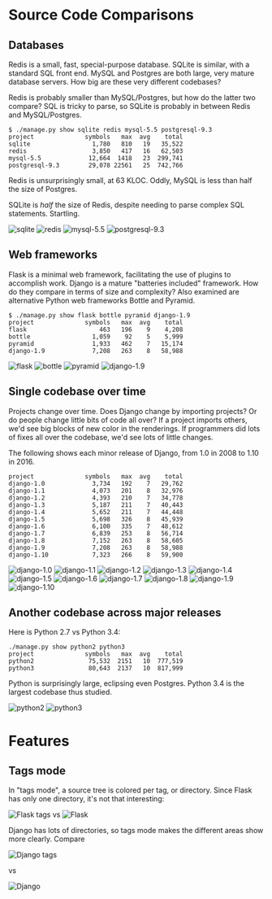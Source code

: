 # Source Code Comparisons

## Databases

Redis is a small, fast, special-purpose database. SQLite is similar,
with a standard SQL front end.  MySQL and Postgres are both large,
very mature database servers. How big are these very different
codebases?

Redis is probably smaller than MySQL/Postgres, but how do the latter
two compare? SQL is tricky to parse, so SQLite is probably in between
Redis and MySQL/Postgres.

```
$ ./manage.py show sqlite redis mysql-5.5 postgresql-9.3
project              symbols   max  avg    total
sqlite                 1,780   810   19   35,522
redis                  3,850   417   16   62,503
mysql-5.5             12,664  1418   23  299,741
postgresql-9.3        29,078 22561   25  742,766
```

Redis is unsurprisingly small, at 63 KLOC.  Oddly, MySQL is less than
half the size of Postgres.

SQLite is _half_ the size of Redis, despite needing to parse complex
SQL statements. Startling.


![sqlite](images/sqlite_path.png)
![redis](images/redis_path.png)
![mysql-5.5](images/mysql-5.5_path.png)
![postgresql-9.3](images/postgresql-9.3_path.png)


## Web frameworks

Flask is a minimal web framework, facilitating the use of plugins to
accomplish work.  Django is a mature "batteries included"
framework. How do they compare in terms of size and complexity? Also
examined are alternative Python web frameworks Bottle and Pyramid.

```
$ ./manage.py show flask bottle pyramid django-1.9
project              symbols   max  avg    total
flask                    463   196    9    4,208
bottle                 1,059    92    5    5,999
pyramid                1,933   462    7   15,174
django-1.9             7,208   263    8   58,988
```

![flask](images/flask_path.png)
![bottle](images/bottle_path.png)
![pyramid](images/pyramid_path.png)
![django-1.9](images/django-1.9_path.png)


## Single codebase over time

Projects change over time.  Does Django change by importing projects?
Or do people change little bits of code all over? If a project imports
others, we'd see big blocks of new color in the renderings. If
programmers did lots of fixes all over the codebase, we'd see lots of
little changes.

The following shows each minor release of Django, from 1.0 in 2008 to
1.10 in 2016.

```
project              symbols   max  avg    total
django-1.0             3,734   192    7   29,762
django-1.1             4,073   201    8   32,976
django-1.2             4,393   210    7   34,778
django-1.3             5,187   211    7   40,443
django-1.4             5,652   211    7   44,448
django-1.5             5,698   326    8   45,939
django-1.6             6,100   335    7   48,612
django-1.7             6,839   253    8   56,714
django-1.8             7,152   263    8   58,605
django-1.9             7,208   263    8   58,988
django-1.10            7,323   266    8   59,900
```

![django-1.0](images/django-1.0_path.png)
![django-1.1](images/django-1.1_path.png)
![django-1.2](images/django-1.2_path.png)
![django-1.3](images/django-1.3_path.png)
![django-1.4](images/django-1.4_path.png)
![django-1.5](images/django-1.5_path.png)
![django-1.6](images/django-1.6_path.png)
![django-1.7](images/django-1.7_path.png)
![django-1.8](images/django-1.8_path.png)
![django-1.9](images/django-1.9_path.png)
![django-1.10](images/django-1.10_path.png)


## Another codebase across major releases

Here is Python 2.7 vs Python 3.4:

```
./manage.py show python2 python3
project              symbols   max  avg    total
python2               75,532  2151   10  777,519
python3               80,643  2137   10  817,999
```

Python is surprisingly large, eclipsing even Postgres. Python 3.4 is
the largest codebase thus studied.

![python2](images/python2_path.png)
![python3](images/python3_path.png)


# Features

## Tags mode

In "tags mode", a source tree is colored per tag, or directory.  Since
Flask has only one directory, it's not that interesting:

![Flask tags](images/flask_tags.png)
vs
![Flask](images/flask_path.png)

Django has lots of directories, so tags mode makes the different areas
show more clearly. Compare

![Django tags](images/django-1.9_tags.png)

vs

![Django](images/django-1.9_path.png)
